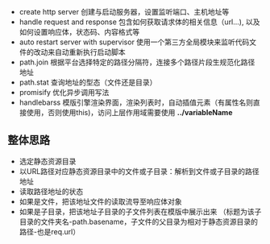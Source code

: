
- create http server
    创建与启动服务器，设置监听端口、主机地址等
- handle request and response
    包含如何获取请求体的相关信息（url...), 以及如何设置响应体，状态码、内容格式等
- auto restart server with supervisor
    使用一个第三方全局模块来监听代码文件的改动来自动重新执行启动脚本
- path.join
    根据平台选择特定的路径分隔符，连接多个路径片段生规范化路径地址
- path.stat
    查询地址的型态（文件还是目录）
- promisify
    优化异步调用写法
- handlebarss
    模版引擎渲染界面，渲染列表时，自动插值元素（有属性名则直接使用，否则使用this)，访问上层作用域需要使用 **../variableName**

## 整体思路

- 选定静态资源目录
- 以URL路径对应静态资源目录中的文件或子目录：解析到文件或子目录的路径地址
- 读取路径地址的状态
- 如果是文件，把该地址文件的读取流导至响应体对象
- 如果是子目录，把该地址子目录的子文件列表在模版中展示出来
    （标题为该子目录的文件夹名-path.basename，子文件的父目录为相对于静态资源目录的路径-也是req.url）

